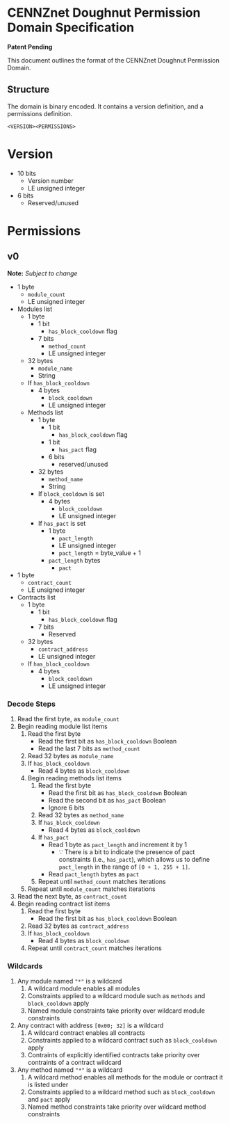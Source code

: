 # CENNZnet Doughnut Permission Domain Specification

**Patent Pending**

This document outlines the format of the CENNZnet Doughnut Permission Domain.

## Structure

The domain is binary encoded. It contains a version definition, and a permissions definition.

```
<VERSION><PERMISSIONS>
```

# Version

* 10 bits
    * Version number
    * LE unsigned integer
* 6 bits
    * Reserved/unused

# Permissions
## v0

**Note:** *Subject to change*

* 1 byte
    * `module_count`
    * LE unsigned integer
* Modules list
    * 1 byte
        * 1 bit
            * `has_block_cooldown` flag
        * 7 bits
            * `method_count`
            * LE unsigned integer
    * 32 bytes
        * `module_name`
        * String
    * If `has_block_cooldown`
        * 4 bytes
            * `block_cooldown`
            * LE unsigned integer
    * Methods list
        * 1 byte
            * 1 bit
                * `has_block_cooldown` flag
            * 1 bit
                * `has_pact` flag
            * 6 bits
                * reserved/unused
        * 32 bytes
            * `method_name`
            * String
        * If `block_cooldown` is set
            * 4 bytes
                * `block_cooldown`
                * LE unsigned integer
        * If `has_pact` is set
            * 1 byte
                * `pact_length`
                * LE unsigned integer
                * `pact_length` = byte_value + 1
            * `pact_length` bytes
                * `pact`
* 1 byte
    * `contract_count`
    * LE unsigned integer
* Contracts list
    * 1 byte
        * 1 bit
            * `has_block_cooldown` flag
        * 7 bits
            * Reserved
    * 32 bytes
        * `contract_address`
        * LE unsigned integer
    * If `has_block_cooldown`
        * 4 bytes
            * `block_cooldown`
            * LE unsigned integer

### Decode Steps

1. Read the first byte, as `module_count`
2. Begin reading module list items
    1. Read the first byte
        - Read the first bit as `has_block_cooldown` Boolean
        - Read the last 7 bits as `method_count`
    2. Read 32 bytes as `module_name`
    3. If `has_block_cooldown`
        - Read 4 bytes as `block_cooldown`
    4. Begin reading methods list items
        1. Read the first byte
            - Read the first bit as `has_block_cooldown` Boolean
            - Read the second bit as `has_pact` Boolean
            - Ignore 6 bits
        2. Read 32 bytes as `method_name`
        3. If `has_block_cooldown`
            - Read 4 bytes as `block_cooldown`
        4. If `has_pact`
            - Read 1 byte as `pact_length` and increment it by 1
                - ∵ There is a bit to indicate the presence of pact constraints (i.e., `has_pact`), which allows us to define `pact_length` in the range of `[0 + 1, 255 + 1]`.
            - Read `pact_length` bytes as `pact`
        5. Repeat until `method_count` matches iterations
    5. Repeat until `module_count` matches iterations
3. Read the next byte, as `contract_count`
4. Begin reading contract list items
    1. Read the first byte
        - Read the first bit as `has_block_cooldown` Boolean
    2. Read 32 bytes as `contract_address`
    3. If `has_block_cooldown`
        - Read 4 bytes as `block_cooldown`
    4. Repeat until `contract_count` matches iterations

### Wildcards

1.  Any module named `"*"` is a wildcard
    1.  A wildcard module enables all modules
    2.  Constraints applied to a wildcard module such as `methods` and `block_cooldown` apply
    3.  Named module constraints take priority over wildcard module constraints
2.  Any contract with address `[0x00; 32]` is a wildcard
    1.  A wildcard contract enables all contracts
    2.  Constraints applied to a wildcard contract such as `block_cooldown` apply
    3.  Contraints of explicitly identified contracts take priority over contraints of a contract wildcard
3.  Any method named `"*"` is a wildcard
    1.  A wildcard method enables all methods for the module or contract it is listed under
    2.  Constraints applied to a wildcard method such as `block_cooldown` and `pact` apply
    3.  Named method constraints take priority over wildcard method constraints
